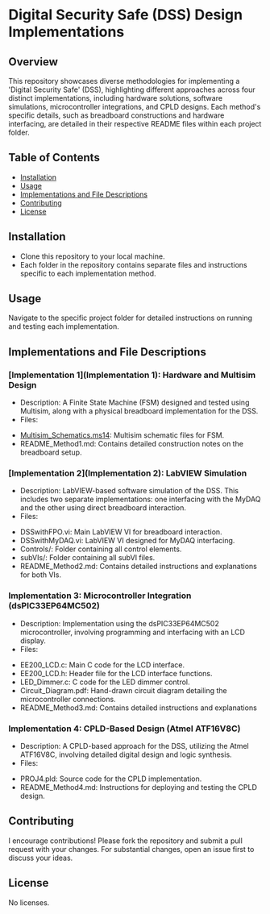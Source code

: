 # Digital Security Safe (DSS) Design Implementations
## Overview
This repository showcases diverse methodologies for implementing a 'Digital Security Safe' (DSS), highlighting different approaches across four distinct implementations, including hardware solutions, software simulations, microcontroller integrations, and CPLD designs. Each method's specific details, such as breadboard constructions and hardware interfacing, are detailed in their respective README files within each project folder.

## Table of Contents
* [Installation](#installation)
* [Usage](#usage)
* [Implementations and File Descriptions](#implementations-and-File-Descriptions)
* [Contributing](#contributing)
* [License](#license)

## Installation
* Clone this repository to your local machine.
* Each folder in the repository contains separate files and instructions specific to each implementation method.

## Usage
Navigate to the specific project folder for detailed instructions on running and testing each implementation.

## Implementations and File Descriptions
### [Implementation 1](Implementation 1): Hardware and Multisim Design
* Description: A Finite State Machine (FSM) designed and tested using Multisim, along with a physical breadboard implementation for the DSS.
* Files:
- [Multisim_Schematics.ms14](): Multisim schematic files for FSM.
- README_Method1.md: Contains detailed construction notes on the breadboard setup.

### [Implementation 2](Implementation 2): LabVIEW Simulation
* Description: LabVIEW-based software simulation of the DSS. This includes two separate implementations: one interfacing with the MyDAQ and the other using direct breadboard interaction.
* Files:
- DSSwithFPO.vi: Main LabVIEW VI for breadboard interaction.
- DSSwithMyDAQ.vi: LabVIEW VI designed for MyDAQ interfacing.
- Controls/: Folder containing all control elements.
- subVIs/: Folder containing all subVI files.
- README_Method2.md: Contains detailed instructions and explanations for both VIs.

### Implementation 3: Microcontroller Integration (dsPIC33EP64MC502)
* Description: Implementation using the dsPIC33EP64MC502 microcontroller, involving programming and interfacing with an LCD display.
* Files:
- EE200_LCD.c: Main C code for the LCD interface.
- EE200_LCD.h: Header file for the LCD interface functions.
- LED_Dimmer.c: C code for the LED dimmer control.
- Circuit_Diagram.pdf: Hand-drawn circuit diagram detailing the microcontroller connections.
- README_Method3.md: Contains detailed instructions and explanations

### Implementation 4: CPLD-Based Design (Atmel ATF16V8C)
* Description: A CPLD-based approach for the DSS, utilizing the Atmel ATF16V8C, involving detailed digital design and logic synthesis.
* Files:
- PROJ4.pld: Source code for the CPLD implementation.
- README_Method4.md: Instructions for deploying and testing the CPLD design.

## Contributing
I encourage contributions! Please fork the repository and submit a pull request with your changes. For substantial changes, open an issue first to discuss your ideas.

## License
No licenses.